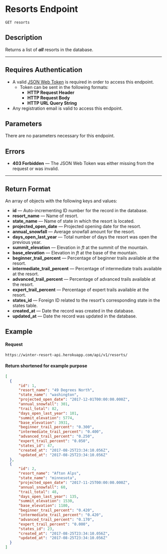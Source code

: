 # Resorts Endpoint

```
GET resorts
```

## Description
Returns a list of _**all**_ resorts in the database.

---

## Requires Authentication
- A valid [JSON Web Token](https://jwt.io/) is required in order to access this endpoint.
  - Token can be sent in the following formats:
    - **HTTP Request Header**
    - **HTTP Request Body**
    - **HTTP URL Query String**
- Any registration email is valid to access this endpoint.

## Parameters
There are no parameters necessary for this endpoint.

## Errors
- **403 Forbidden** — The JSON Web Token was either missing from the request or was invalid.

---

## Return Format
An array of objects with the following keys and values:

- **id** — Auto-incrementing ID number for the record in the database.
- **resort_name** — Name of resort.
- **state_name** — Name of state in which the resort is located.
- **projected_open_date** — Projected opening date for the resort.
- **annual_snowfall** — Average snowfall amount for the resort.
- **days_open_last_year** — Total number of days the resort was open the previous year.
- **summit_elevation** — Elevation in _ft_ at the summit of the mountain.
- **base_elevation** — Elevation in _ft_ at the base of the mountain.
- **beginner_trail_percent** — Percentage of beginner trails available at the resort.
- **intermediate_trail_percent** — Percentage of intermediate trails available at the resort.
- **advanced_trail_percent** — Percentage of advanced trails available at the resort.
- **expert_trail_percent** — Percentage of expert trails available at the resort.
- **states_id** — Foreign ID related to the resort's corresponding state in the states table.
- **created_at** — Date the record was created in the database.
- **updated_at** — Date the record was updated in the database.

## Example

#### Request
```
https://winter-resort-api.herokuapp.com/api/v1/resorts/
```

#### Return shortened for example purpose
```json
[
  {
      "id": 1,
      "resort_name": "49 Degrees North",
      "state_name": "washington",
      "projected_open_date": "2017-12-01T00:00:00.000Z",
      "annual_snowfall": 301,
      "trail_total": 82,
      "days_open_last_year": 101,
      "summit_elevation": 5774,
      "base_elevation": 3931,
      "beginner_trail_percent": "0.300",
      "intermediate_trail_percent": "0.400",
      "advanced_trail_percent": "0.250",
      "expert_trail_percent": "0.050",
      "states_id": 47,
      "created_at": "2017-08-25T23:34:10.056Z",
      "updated_at": "2017-08-25T23:34:10.056Z"
  },
  {
      "id": 2,
      "resort_name": "Afton Alps",
      "state_name": "minnesota",
      "projected_open_date": "2017-11-25T00:00:00.000Z",
      "annual_snowfall": 60,
      "trail_total": 48,
      "days_open_last_year": 135,
      "summit_elevation": 1530,
      "base_elevation": 1180,
      "beginner_trail_percent": "0.420",
      "intermediate_trail_percent": "0.420",
      "advanced_trail_percent": "0.170",
      "expert_trail_percent": "0.000",
      "states_id": 23,
      "created_at": "2017-08-25T23:34:10.056Z",
      "updated_at": "2017-08-25T23:34:10.056Z"
  }
]
```
